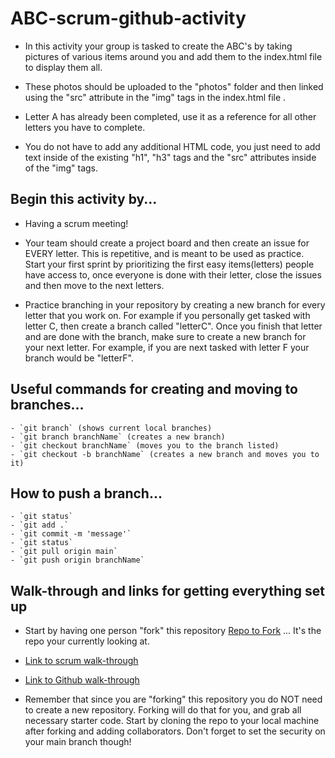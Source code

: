# ABC-scrum-github-activity

- In this activity your group is tasked to create the ABC's by taking pictures of various items around you and add them to the index.html file to display them all. 

- These photos should be uploaded to the "photos" folder and then linked using the "src" attribute in the "img" tags in the index.html file . 

- Letter A has already been completed, use it as a reference for all other letters you have to complete. 

- You do not have to add any additional HTML code, you just need to add text inside of the existing "h1", "h3" tags and the "src" attributes inside of the "img" tags. 

## Begin this activity by... ##
- Having a scrum meeting!

- Your team should create a project board and then create an issue for EVERY letter. This is repetitive, and is meant to be used as practice. Start your first sprint by prioritizing the first easy items(letters) people have access to, once everyone is done with their letter, close the issues and then move to the next letters.

- Practice branching in your repository by creating a new branch for every letter that you work on. For example if you personally get tasked with letter C, then create a branch called "letterC". Once you finish that letter and are done with the branch, make sure to create a new branch for your next letter. For example, if you are next tasked with letter F your branch would be "letterF".

## Useful commands for creating and moving to branches...
    - `git branch` (shows current local branches)
    - `git branch branchName` (creates a new branch)
    - `git checkout branchName` (moves you to the branch listed)
    - `git checkout -b branchName` (creates a new branch and moves you to it)

## How to push a branch... 
    - `git status`
    - `git add .`
    - `git commit -m 'message'`
    - `git status`
    - `git pull origin main`
    - `git push origin branchName`

## Walk-through and links for getting everything set up ##
- Start by having one person "fork" this repository [Repo to Fork](https://github.com/reanderson89/ABC-scrum-github-activity) ... It's the repo your currently looking at.

- <a href="https://docs.google.com/document/d/1vmgCw0jRXkeVc6nimG8Qp0-GQ_DNu4Huj05krMAiM6c/edit?usp=sharing" target="_blank">Link to scrum walk-through</a>
 
- <a href="https://docs.google.com/document/d/1_zaihf2OYYfoiYimgpSnm9jJHyxSzfeO7WYbZVNJe64/edit?usp=sharing" target="_blank">Link to Github walk-through</a>

- Remember that since you are "forking" this repository you do NOT need to create a new repository. Forking will do that for you, and grab all necessary starter code. Start by cloning the repo to your local machine after forking and adding collaborators. Don't forget to set the security on your main branch though!

